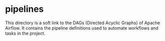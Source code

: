 # pipelines

This directory is a soft link to the DAGs (Directed Acyclic Graphs) of Apache Airflow. It contains the pipeline definitions used to automate workflows and tasks in the project.
